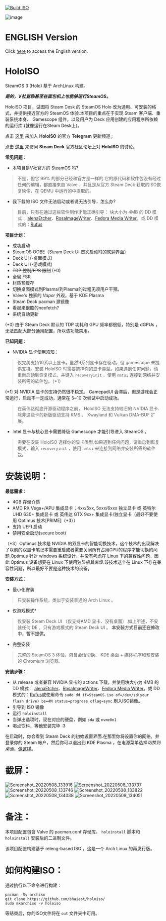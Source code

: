 [![Build ISO](https://github.com/theVakhovskeIsTaken/holoiso/actions/workflows/build.yml/badge.svg)](https://github.com/theVakhovskeIsTaken/holoiso/actions/workflows/build.yml)

![image](https://user-images.githubusercontent.com/97450182/167457908-07be1a60-7e86-4bef-b7f0-6bd19efd8b24.png)

# ENGLISH Version
Click [here](https://github.com/theVakhovskeIsTaken/holoiso) to access the English version.

# HoloISO 

SteamOS 3 (Holo) 基于 ArchLinux 构建。

***是的，V社宣称甚至在面包机上也能够运行SteamOS。***

HoloISO 项目，试图将 Steam Desk 的 SteamOS Holo 改为通用、可安装的格式，并提供接近官方的 SteamOS 体验.本项目的重点在于实现 Steam 客户端、重装系统本身、 Gamescope 组件，以及用户为 Deck 应用创建的应用程序所依赖的运行库.(就像运行在Steam Desk上)。

点击 [这里](https://t.me/HoloISO) 来加入 **HoloISO** 的官方 **Telegram** 更新频道 ;

点击 [这里](https://steamdeck.community/forums/holoiso.29/) 来访问 **Steam Deck** 官方社区论坛上对 **HoloISO** 的讨论。

**常见问题：**

- 本项目是V社官方的 SteamOS 吗?
> 不是，但它 99% 的部分已经和官方是一样的.它的原代码和软件包没有经过任何的编辑，都直接来自 Valve ，并且是从官方 Steam Deck 获取的ISO恢复映像，在 QEMU 中运行的中提取的。
- 我下载的 ISO 文件无法启动或者说无法引导，怎么办?
> 目前，只有在通过这些软件制作才能正确引导：
> 块大小为 4MB 的 DD 模式： [alenaEtcher](https://www.balena.io/etcher/)、[RosaImageWriter](http://wiki.rosalab.ru/en/index.php/ROSA_ImageWriter)、[Fedora Media Writer](https://getfedora.org/en/workstation/download/)，或 DD 模式的：[Rufus](https://rufus.ie)


**项目计划：**
- 成功启动
- SteamOS OOBE（Steam Deck UI 首次启动时的欢迎界面）
- Deck UI (-桌面模式)
- Deck UI (-游戏模式)
- ~~TDP 控制/FPS 限制~~ (*0)
- 全局 FSR
- 材质预缓存
- 切换桌面模式到Plasma/到Plasma的过程无须用户干预。
- Valve's 独家的 *Vapor* 外观，基于 KDE Plasma
- Steam Deck pacman 源镜像
- 看起来很酷的neofetch?
- 系统自动更新

(*0) 由于 Steam Deck 默认的 TDP 功耗和 GPU 频率都很低，特别是 dGPUs ，无法匹配大部分通用配置，所以该功能禁用。

**已知问题：**

- NVIDIA 显卡使用须知：

> 仅完美支持10系以上显卡。虽然9系列显卡存在驱动，但 gamescope 未提供支持。安装 HoloISO 时需要选择你的显卡类型。如果遇到任何问题，请重新启动到恢复模式，并键入 `recoveryinit` ，使用 `nmtui` 连接到网络并安装所需的软件包。（*1）

(*1) 对 NVIDIA 显卡的支持仍然很不稳定。 GamepadUI 会滞后，但是游戏会正常运行，启动不一定成功，通常在 5~10 次尝试中启动成功。

> 在英伟达彻底开源驱动程序之前， HoloISO 无法支持较旧的 NVIDIA 显卡.除非这些卡的新版驱动支持 KMS 、 Xwayland 和 Vulkan DMA-BUF 扩展。

- Intel 显卡与核心显卡需要降级 Gamescope 才能引导进入 SteamOS 。

> 需要在安装 HoloISO 选择你的显卡类型.如果遇到任何问题，请重启到恢复模式，输入 `recoveryinit` ，使用 `nmtui` 来连接到网络并安装所需的软件包。

# 安装说明：
**最低需求：**
- 4GB 存储介质
- AMD RX Vega+/APU 集成显卡；4xx/5xx, 5xxx/6xxx 独立显卡
或 英特尔 UHD 630+ 集成显卡
或 英伟达 GTX 9xx+ 集成显卡/独立显卡（最好不要使用 Optimus 技术[PRIME]（*3））
- 支持 UEFI 启动
- 禁用安全启动(secure boot)

（*3）Optimus 技术是 NVIDIA 的双显卡的智能切换技术，这个技术的出现解决了以前的双显卡笔记本需要重启或者需要关闭所有占用GPU的程序才能切换的问题.Optimus 针对 windows 系统设计，并没有考虑在 Linux 下的兼容性问题，因此 Optimus 设备想要在 Linux 下使用独显极其麻烦.该技术这个在 Linux 下存在兼容性问题，所以最好不要是这种技术的设备。

**安装方式：**
- 最小化安装
> 只安装操作系统，类似于安装普通的 Arch Linux 。
- 仅游戏模式*
> 仅安装 Steam Deck UI （仅支持AMD 显卡、没有桌面）.如上所述，不安装任何 DE ，只有游戏模式的 Steam Deck UI 。
> ****本安装方式目前还在修改中，暂不提供。****
- 完整安装
> 完整的 SteamOS 3 体验，包含会话切换、 KDE 桌面 + 媒体程序和预安装的 Chromium 浏览器。

**安装步骤：**
- 从 release 或者兼容 NVIDIA 显卡的 actions 下载，并使用块大小为 4MB 的 DD 模式： [alenaEtcher](https://www.balena.io/etcher/)、[RosaImageWriter](http://wiki.rosalab.ru/en/index.php/ROSA_ImageWriter)、[Fedora Media Writer](https://getfedora.org/en/workstation/download/)，或 DD 模式的：[Rufus](https://rufus.ie)或使用命令 `sudo dd if=SteamOS.iso of=/dev/sd(your flash drive) bs=4M status=progress oflag=sync` 刷入ISO镜像。
- 引导到 ISO 镜像
- 运行 `holoinstall`
- 当弹出选项时，现在对应的硬盘，例如 `sda` 或 `nvme0n1`
- 喝点饮料，等他安装完毕 :3

在启动时，你会看到 Steam Deck 的初始设置界面.在那里你将设置你的网络，并登录你的 Steam 帐户，然后你可以退出到 KDE Plasma ，在电源菜单选择*切换到桌面*，[像这样](https://www.youtube.com/watch?v=smfwna2iHho)。

# 截屏：
![Screenshot_20220508_133916](https://user-images.githubusercontent.com/97450182/167292656-1679e007-4701-4a3c-89ee-2104b5eb12cd.png)
![Screenshot_20220508_133737](https://user-images.githubusercontent.com/97450182/167292672-8bc9032d-4a21-4528-ab7e-b9dbc25a0664.png)
![Screenshot_20220508_133746](https://user-images.githubusercontent.com/97450182/167292722-a68806c1-5768-4790-a8e7-108d7c72bb08.png)
![Screenshot_20220508_133822](https://user-images.githubusercontent.com/97450182/167292731-86fed590-0260-4c5e-ac13-05d284b5fd24.png)
![Screenshot_20220508_134038](https://user-images.githubusercontent.com/97450182/167292734-90036b5f-2571-438e-8951-8d731cd4ae93.png)
![Screenshot_20220508_134051](https://user-images.githubusercontent.com/97450182/167292738-a70d266f-814d-4352-8d38-b920ae3f3381.png)


# 备注：

本项目配置包含 Valve 的 pacman.conf 存储库、 `holoinstall` 脚本和 `holoinstall` 安装后的二进制文件。

该项目配置构建基于 releng-based ISO ，这是一个 Arch Linux 的再发行版。

# 如何构建ISO：
通过执行以下命令进行构建：
```
pacman -Sy archiso
git clone https://github.com/bhaiest/holoiso/
sudo mkarchiso -v holoiso
```
等结束后，你的ISO文件将在 `out` 文件夹中可用。
